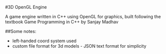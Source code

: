 #3D OpenGL Engine

A game engine written in C++ using OpenGL for graphics, built following the textbook Game Programming in C++ by Sanjay Madhav

##Some notes:
* left-handed coord system used
* custom file format for 3d models - JSON text format for simplicity
